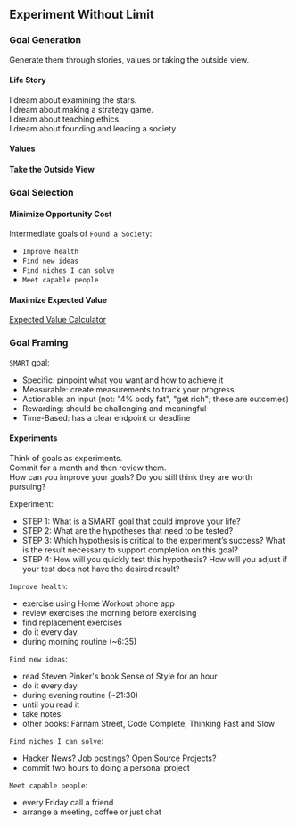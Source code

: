 ## Experiment Without Limit

### Goal Generation

Generate them through stories, values or taking the outside view.  

#### Life Story

I dream about examining the stars.  
I dream about making a strategy game.  
I dream about teaching ethics.  
I dream about founding and leading a society.  

#### Values

#### Take the Outside View

### Goal Selection

#### Minimize Opportunity Cost

Intermediate goals of `Found a Society`:
* `Improve health`
* `Find new ideas`
* `Find niches I can solve`
* `Meet capable people`

#### Maximize Expected Value

[Expected Value Calculator](https://docs.google.com/spreadsheets/d/1Lou-ujL8SBvkxqnpiXhnVGEPnHp3bk_Iw1CDrLOXjzU)  

### Goal Framing

`SMART` goal:
* Specific: pinpoint what you want and how to achieve it
* Measurable: create measurements to track your progress
* Actionable: an input (not: "4% body fat", "get rich"; these are outcomes)
* Rewarding: should be challenging and meaningful
* Time-Based: has a clear endpoint or deadline

#### Experiments

Think of goals as experiments.  
Commit for a month and then review them.  
How can you improve your goals? Do you still think they are worth pursuing?  

Experiment:
* STEP 1: What is a SMART goal that could improve your life?
* STEP 2: What are the hypotheses that need to be tested?
* STEP 3: Which hypothesis is critical to the experiment’s success? What is the result necessary to support completion on this goal?
* STEP 4: How will you quickly test this hypothesis? How will you adjust if your test does not have the desired result?

`Improve health`:
* exercise using Home Workout phone app
* review exercises the morning before exercising
* find replacement exercises
* do it every day
* during morning routine (~6:35)

`Find new ideas`:
* read Steven Pinker's book Sense of Style for an hour
* do it every day
* during evening routine (~21:30)
* until you read it
* take notes!
* other books: Farnam Street, Code Complete, Thinking Fast and Slow

`Find niches I can solve`:
* Hacker News? Job postings? Open Source Projects?
* commit two hours to doing a personal project

`Meet capable people`:
* every Friday call a friend
* arrange a meeting, coffee or just chat
